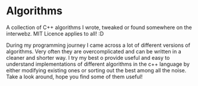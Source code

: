 # Algorithms
A collection of C++ algorithms I wrote, tweaked or found somewhere on the interwebz. MIT Licence applies to all! :D

During my programming journey I came across a lot of different versions of algorithms. Very often they are overcomplicated and can
be written in a cleaner and shorter way. I try my best o provide useful and easy to understand implementations of different algorithms in the c++ language by either modifying existing ones or sorting out the best among all the noise. Take a look around, hope you find some of them useful!
